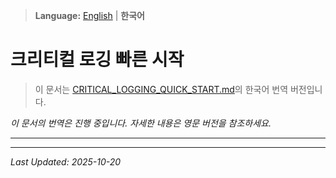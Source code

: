 > **Language:** [English](CRITICAL_LOGGING_QUICK_START.md) | **한국어**

# 크리티컬 로깅 빠른 시작

> 이 문서는 [CRITICAL_LOGGING_QUICK_START.md](CRITICAL_LOGGING_QUICK_START.md)의 한국어 번역 버전입니다.

*이 문서의 번역은 진행 중입니다. 자세한 내용은 영문 버전을 참조하세요.*

---


---

*Last Updated: 2025-10-20*
